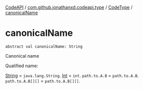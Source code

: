 [CodeAPI](../../index.md) / [com.github.jonathanxd.codeapi.type](../index.md) / [CodeType](index.md) / [canonicalName](.)

# canonicalName

`abstract val canonicalName: String`

Canonical name

Qualified name:

[String](#) = `java.lang.String`.
[Int](#) = `int`.
`path.to.A.B` = `path.to.A.B`.
`path.to.A.B[][]` = `path.to.A.B[][]`.

